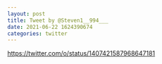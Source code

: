 ```yaml
--- 
layout: post 
title: Tweet by @Steven1__994___ 
date: 2021-06-22 1624390674 
categories: twitter 
--- 
```

https://twitter.com/o/status/1407421587968647181